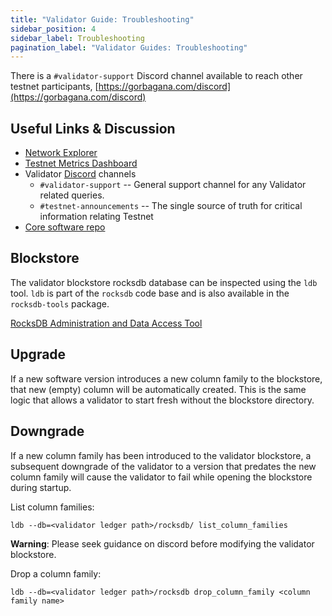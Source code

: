 ```yaml
---
title: "Validator Guide: Troubleshooting"
sidebar_position: 4
sidebar_label: Troubleshooting
pagination_label: "Validator Guides: Troubleshooting"
---
```


There is a `#validator-support` Discord channel available to reach other
testnet participants, [https://gorbagana.com/discord](https://gorbagana.com/discord)

## Useful Links & Discussion

- [Network Explorer](http://explorer.gorbagana.com/)
- [Testnet Metrics Dashboard](https://metrics.gorbagana.com:3000/d/monitor-edge/cluster-telemetry-edge?refresh=60s&orgId=2)
- Validator [Discord](https://gorbagana.com/discord) channels
  - `#validator-support` --  General support channel for any Validator related queries.
  - `#testnet-announcements` -- The single source of truth for critical information relating Testnet
- [Core software repo](https://github.com/gorbagana-labs/gorbagana)

## Blockstore

The validator blockstore rocksdb database can be inspected using the `ldb` tool.
`ldb` is part of the `rocksdb` code base and is also available in the `rocksdb-tools`
package.

[RocksDB Administration and Data Access Tool](https://github.com/facebook/rocksdb/wiki/Administration-and-Data-Access-Tool)

## Upgrade

If a new software version introduces a new column family to the blockstore,
that new (empty) column will be automatically created. This is the same logic
that allows a validator to start fresh without the blockstore directory.

## Downgrade

If a new column family has been introduced to the validator blockstore, a
subsequent downgrade of the validator to a version that predates the new column
family will cause the validator to fail while opening the blockstore during
startup.

List column families:
```
ldb --db=<validator ledger path>/rocksdb/ list_column_families
```

**Warning**: Please seek guidance on discord before modifying the validator
blockstore.

Drop a column family:
```
ldb --db=<validator ledger path>/rocksdb drop_column_family <column family name>
```
